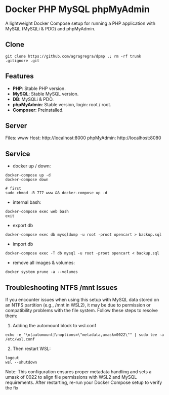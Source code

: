 # Docker PHP MySQL phpMyAdmin
A lightweight Docker Compose setup for running a PHP application with MySQL (MySQLi & PDO) and phpMyAdmin.

## Clone
```
git clone https://github.com/agragregra/dpmp .; rm -rf trunk .gitignore .git
```

## Features
- **PHP**: Stable PHP version.
- **MySQL**: Stable MySQL version.
- **DB**: MySQLi & PDO.
- **phpMyAdmin**: Stable version, login: root / root.
- **Composer**: Preinstalled.

## Server
  Files: www
  Host: http://localhost:8000
  phpMyAdmin: http://localhost:8080

## Service

* docker up / down:
```
docker-compose up -d
docker-compose down

# first
sudo chmod -R 777 www && docker-compose up -d
```

* internal bash:
```
docker-compose exec web bash
exit
```

* export db
```
docker-compose exec db mysqldump -u root -proot opencart > backup.sql
```

* import db
```
docker-compose exec -T db mysql -u root -proot opencart < backup.sql
```

* remove all images & volumes:
```
docker system prune -a --volumes
```

## Troubleshooting NTFS /mnt Issues
If you encounter issues when using this setup with MySQL data stored on an NTFS partition (e.g., /mnt in WSL2), it may be due to permission or compatibility problems with the file system. Follow these steps to resolve them:

1. Adding the automount block to wsl.conf
```
echo -e "\n[automount]\noptions=\"metadata,umask=0022\"" | sudo tee -a /etc/wsl.conf
```

2. Then restart WSL:
```
logout
wsl --shutdown
```

Note: This configuration ensures proper metadata handling and sets a umask of 0022 to align file permissions with WSL2 and MySQL requirements. After restarting, re-run your Docker Compose setup to verify the fix
